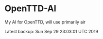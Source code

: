 # OpenTTD-AI
My AI for OpenTTD, will use primarily air

Latest backup: Sun Sep 29 23:03:01 UTC 2019

